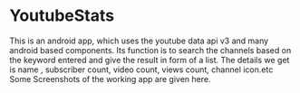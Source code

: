# YoutubeStats
This is an android app, which uses the youtube data api v3  and many android based components. 
Its function is to search the channels based on the keyword entered and give the result in form of a list. 
The details we get is name , subscriber count,  video count, views count, channel icon.etc
Some Screenshots of the working app are given here.

